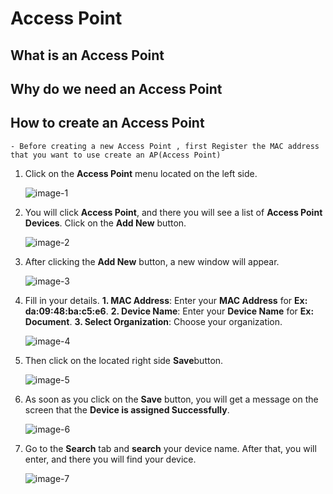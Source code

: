 # Access Point
## What is an Access Point
## Why do we need an Access Point
## How to create an Access Point
```
- Before creating a new Access Point , first Register the MAC address that you want to use create an AP(Access Point)

```
1. Click on the **Access Point** menu located on the left side.

   ![image-1](https://github.com/Nancypatel1103/ComplianceClient/assets/153616269/5e56a8e2-91fb-4a5d-b98e-a88ea4e20832)

2. You will click **Access Point**, and there you will see a list of **Access Point Devices**. Click on the **Add New** button.

   ![image-2](https://github.com/Nancypatel1103/ComplianceClient/assets/153616269/550adaea-4430-45e8-8b0d-cec8d2c835f6)

3. After clicking the **Add New** button, a new window will appear.

   ![image-3](https://github.com/Nancypatel1103/ComplianceClient/assets/153616269/dd3c358e-abb2-4efe-97e3-bec73a04a2ca)

4. Fill in your details.
   **1. MAC Address**: Enter your **MAC Address** for **Ex: da:09:48:ba:c5:e6**.
   **2. Device Name**: Enter your **Device Name** for **Ex: Document**.
   **3. Select Organization**: Choose your organization.

   ![image-4](https://github.com/Nancypatel1103/ComplianceClient/assets/153616269/af810885-8d26-4b60-9c0e-4b587c034a32)

5. Then click on the located right side **Save**button.

   ![image-5](https://github.com/Nancypatel1103/ComplianceClient/assets/153616269/f7ebc0b6-c654-47b7-bc85-531bd1418f56)

6. As soon as you click on the **Save** button, you will get a message on the screen that the **Device is assigned Successfully**.

   ![image-6](https://github.com/Nancypatel1103/ComplianceClient/assets/153616269/84878af0-1f63-48e0-9f28-8fe035acdd71)

7. Go to the **Search** tab and **search** your device name. After that, you will enter, and there you will find your device.

   ![image-7](https://github.com/Nancypatel1103/ComplianceClient/assets/153616269/c42e275b-7a19-4139-aaf4-12044539a02b)



   






   
